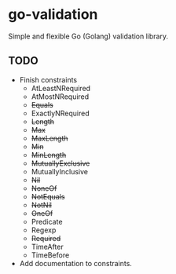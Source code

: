 # go-validation

Simple and flexible Go (Golang) validation library.

## TODO

* Finish constraints
    * AtLeastNRequired
    * AtMostNRequired
    * ~~Equals~~
    * ExactlyNRequired
    * ~~Length~~
    * ~~Max~~
    * ~~MaxLength~~
    * ~~Min~~
    * ~~MinLength~~
    * ~~MutuallyExclusive~~
    * MutuallyInclusive
    * ~~Nil~~
    * ~~NoneOf~~
    * ~~NotEquals~~
    * ~~NotNil~~
    * ~~OneOf~~
    * Predicate
    * Regexp
    * ~~Required~~
    * TimeAfter
    * TimeBefore
* Add documentation to constraints.
